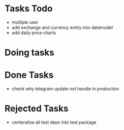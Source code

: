 # Tasks Todo

- multiple user
- add exchange and currency entity into datamodel
- add daily price charts

# Doing tasks

# Done Tasks

- check why telegram update not handle in production

# Rejected Tasks

- centeralize all test deps into test package
